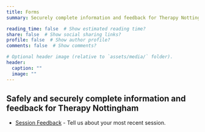 ```yaml
---
title: Forms
summary: Securely complete information and feedback for Therapy Nottingham

reading_time: false  # Show estimated reading time?
share: false  # Show social sharing links?
profile: false  # Show author profile?
comments: false  # Show comments?

# Optional header image (relative to `assets/media/` folder).
header:
  caption: ""
  image: ""
---
```

## Safely and securely complete information and feedback for Therapy Nottingham

- [Session Feedback](https://forms.office.com/r/Mid53btyKK) - Tell us about your most recent session.

